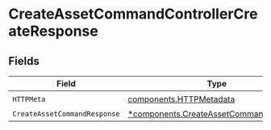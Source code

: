 # CreateAssetCommandControllerCreateResponse


## Fields

| Field                                                                                           | Type                                                                                            | Required                                                                                        | Description                                                                                     |
| ----------------------------------------------------------------------------------------------- | ----------------------------------------------------------------------------------------------- | ----------------------------------------------------------------------------------------------- | ----------------------------------------------------------------------------------------------- |
| `HTTPMeta`                                                                                      | [components.HTTPMetadata](../../models/components/httpmetadata.md)                              | :heavy_check_mark:                                                                              | N/A                                                                                             |
| `CreateAssetCommandResponse`                                                                    | [*components.CreateAssetCommandResponse](../../models/components/createassetcommandresponse.md) | :heavy_minus_sign:                                                                              | N/A                                                                                             |